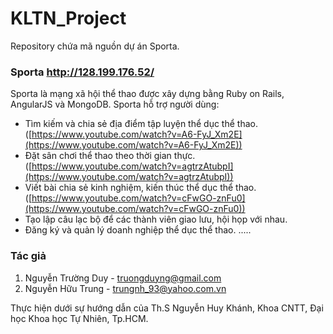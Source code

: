 # KLTN_Project
Repository chứa mã nguồn dự án Sporta.

### Sporta <a href="http://128.199.176.52/" target="_blank">http://128.199.176.52/</a>
Sporta là mạng xã hội thể thao được xây dựng bằng Ruby on Rails, AngularJS và MongoDB. Sporta hỗ trợ người dùng:

- Tìm kiếm và chia sẻ địa điểm tập luyện thể dục thể thao.([https://www.youtube.com/watch?v=A6-FyJ_Xm2E](https://www.youtube.com/watch?v=A6-FyJ_Xm2E))
- Đặt sân chơi thể thao theo thời gian thực.([https://www.youtube.com/watch?v=agtrzAtubpI](https://www.youtube.com/watch?v=agtrzAtubpI))
- Viết bài chia sẻ kinh nghiệm, kiến thúc thể dục thể thao.([https://www.youtube.com/watch?v=cFwGO-znFu0](https://www.youtube.com/watch?v=cFwGO-znFu0))
- Tạo lập câu lạc bộ để các thành viên giao lưu, hội họp với nhau.
- Đăng ký và quản lý doanh nghiệp thể dục thể thao.
.....

### Tác giả
1. Nguyễn Trường Duy - truongduyng@gmail.com
2. Nguyễn Hữu Trung - trungnh_93@yahoo.com.vn

Thực hiện dưới sự hướng dẫn của Th.S Nguyễn Huy Khánh, Khoa CNTT, Đại học Khoa học Tự Nhiên, Tp.HCM.
